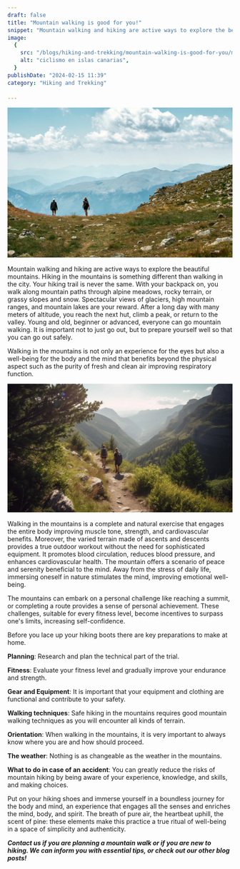```yaml
---
draft: false
title: "Mountain walking is good for you!"
snippet: "Mountain walking and hiking are active ways to explore the beautiful mountains. Hiking in the mountains is something different than walking in the city."
image:
  {
    src: "/blogs/hiking-and-trekking/mountain-walking-is-good-for-you/mwigfy-blog.webp",
    alt: "ciclismo en islas canarias",
  }
publishDate: "2024-02-15 11:39"
category: "Hiking and Trekking"

---
```

![Super Wide](../../../public/blogs/hiking-and-trekking/mountain-walking-is-good-for-you/mwigfy-principal.webp)

Mountain walking and hiking are active ways to explore the beautiful mountains. Hiking in the mountains is something different than walking in the city. Your hiking trail is never the same. With your backpack on, you walk along mountain paths through alpine meadows, rocky terrain, or grassy slopes and snow. Spectacular views of glaciers, high mountain ranges, and mountain lakes are your reward. After a long day with many meters of altitude, you reach the next hut, climb a peak, or return to the valley. Young and old, beginner or advanced, everyone can go mountain walking. It is important not to just go out, but to prepare yourself well so that you can go out safely.

Walking in the mountains is not only an experience for the eyes but also a well-being for the body and the mind that benefits beyond the physical aspect such as the purity of fresh and clean air improving respiratory function.

![Super Wide](../../../public/blogs/hiking-and-trekking/mountain-walking-is-good-for-you/mwigfy-1.webp)

Walking in the mountains is a complete and natural exercise that engages the entire body improving muscle tone, strength, and cardiovascular benefits. Moreover, the varied terrain made of ascents and descents provides a true outdoor workout without the need for sophisticated equipment. It promotes blood circulation, reduces blood pressure, and enhances cardiovascular health. The mountain offers a scenario of peace and serenity beneficial to the mind. Away from the stress of daily life, immersing oneself in nature stimulates the mind, improving emotional well-being.

The mountains can embark on a personal challenge like reaching a summit, or completing a route provides a sense of personal achievement. These challenges, suitable for every fitness level, become incentives to surpass one's limits, increasing self-confidence.

Before you lace up your hiking boots there are key preparations to make at home.

**Planning**: Research and plan the technical part of the trial.

**Fitness**: Evaluate your fitness level and gradually improve your endurance and strength.

**Gear and Equipment**: It is important that your equipment and clothing are functional and contribute to your safety.

**Walking techniques**: Safe hiking in the mountains requires good mountain walking techniques as you will encounter all kinds of terrain.

**Orientation**: When walking in the mountains, it is very important to always know where you are and how should proceed.

**The weather**: Nothing is as changeable as the weather in the mountains.

**What to do in case of an accident**: You can greatly reduce the risks of mountain hiking by being aware of your experience, knowledge, and skills, and making choices.

Put on your hiking shoes and immerse yourself in a boundless journey for the body and mind, an experience that engages all the senses and enriches the mind, body, and spirit. The breath of pure air, the heartbeat uphill, the scent of pine: these elements make this practice a true ritual of well-being in a space of simplicity and authenticity.

***Contact us if you are planning a mountain walk or if you are new to hiking. We can inform you with essential tips, or check out our other blog posts!***